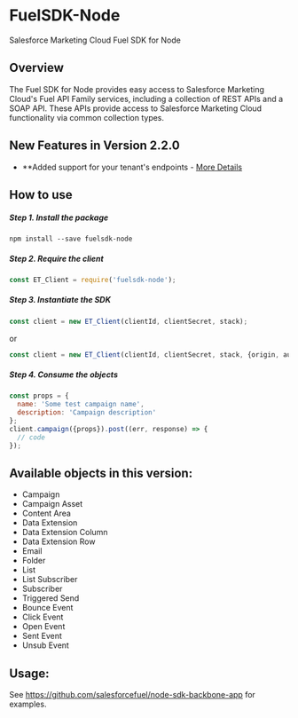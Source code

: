 FuelSDK-Node
============

Salesforce Marketing Cloud Fuel SDK for Node

## Overview ##
The Fuel SDK for Node provides easy access to Salesforce Marketing Cloud's Fuel API Family services, including a collection of REST APIs and a SOAP API. These APIs provide access to Salesforce Marketing Cloud functionality via common collection types. 

## New Features in Version 2.2.0 ##
* **Added support for your tenant's endpoints - [More Details](https://developer.salesforce.com/docs/atlas.en-us.mc-apis.meta/mc-apis/your-subdomain-tenant-specific-endpoints.htm)

## How to use

##### Step 1. Install the package

```
npm install --save fuelsdk-node
```

##### Step 2. Require the client
```js
const ET_Client = require('fuelsdk-node');
```

##### Step 3. Instantiate the SDK
```js
const client = new ET_Client(clientId, clientSecret, stack);
```
or
```js
const client = new ET_Client(clientId, clientSecret, stack, {origin, authOrigin, soapOrigin}); // stack is ignored
```

##### Step 4. Consume the objects
```js
const props = {
  name: 'Some test campaign name',
  description: 'Campaign description'
};
client.campaign({props}).post((err, response) => {
  // code
});
```

## Available objects in this version:

* Campaign
* Campaign Asset
* Content Area
* Data Extension
* Data Extension Column
* Data Extension Row
* Email
* Folder
* List
* List Subscriber
* Subscriber
* Triggered Send
* Bounce Event
* Click Event
* Open Event
* Sent Event
* Unsub Event


## Usage:

See https://github.com/salesforcefuel/node-sdk-backbone-app for examples.
